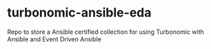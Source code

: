 # turbonomic-ansible-eda
Repo to store a Ansible certified collection for using Turbonomic with Ansible and Event Driven Ansible
